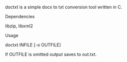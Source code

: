 doctxt is a simple docx to txt conversion tool written in C.

Dependencies

libzip, libxml2

Usage

doctxt INFILE [-o OUTFILE]

If OUTFILE is omitted output saves to out.txt.
